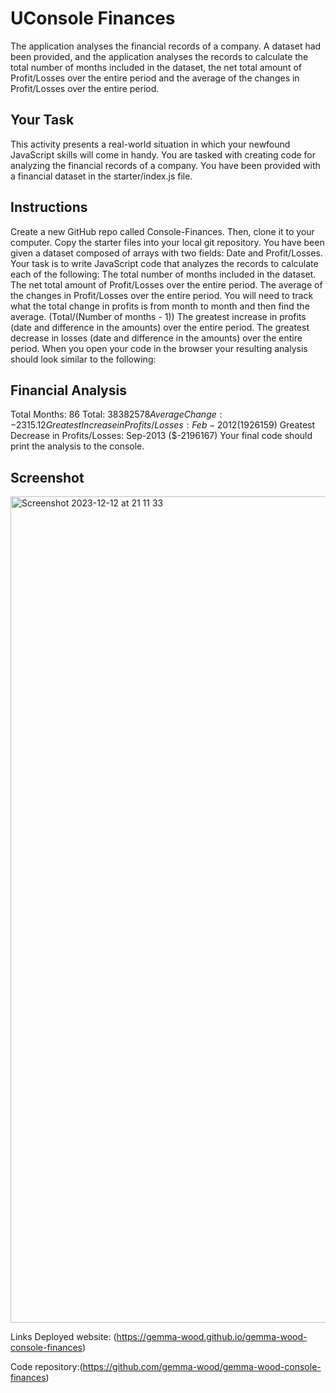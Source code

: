 # UConsole Finances

The application analyses the financial records of a company. A dataset had been provided, and the application analyses the records to calculate the total number of months included in the dataset, the net total amount of Profit/Losses over the entire period and the average of the changes in Profit/Losses over the entire period.

## Your Task

This activity presents a real-world situation in which your newfound JavaScript skills will come in handy. You are tasked with creating code for analyzing the financial records of a company. You have been provided with a financial dataset in the starter/index.js file.

## Instructions

Create a new GitHub repo called Console-Finances. Then, clone it to your computer.
Copy the starter files into your local git repository.
You have been given a dataset composed of arrays with two fields: Date and Profit/Losses.
Your task is to write JavaScript code that analyzes the records to calculate each of the following:
The total number of months included in the dataset.
The net total amount of Profit/Losses over the entire period.
The average of the changes in Profit/Losses over the entire period.
You will need to track what the total change in profits is from month to month and then find the average.
(Total/(Number of months - 1))
The greatest increase in profits (date and difference in the amounts) over the entire period.
The greatest decrease in losses (date and difference in the amounts) over the entire period.
When you open your code in the browser your resulting analysis should look similar to the following:

Financial Analysis
----------------------------
Total Months: 86
Total: $38382578
Average Change: -2315.12
Greatest Increase in Profits/Losses: Feb-2012 ($1926159)
Greatest Decrease in Profits/Losses: Sep-2013 ($-2196167)
Your final code should print the analysis to the console.

## Screenshot

<img width="1322" alt="Screenshot 2023-12-12 at 21 11 33" src="https://github.com/Gemma-Wood/Console-Finances/assets/150028191/40903635-1b7b-406b-a57f-105c8c4b7825">

Links Deployed website: (https://gemma-wood.github.io/gemma-wood-console-finances)

Code repository:(https://github.com/gemma-wood/gemma-wood-console-finances)
